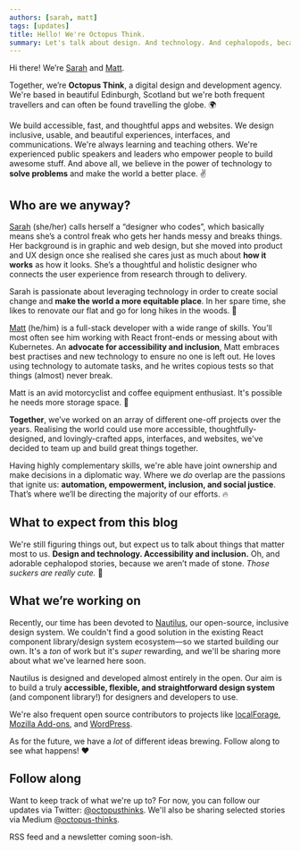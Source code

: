 ```yaml
---
authors: [sarah, matt]
tags: [updates]
title: Hello! We're Octopus Think.
summary: Let's talk about design. And technology. And cephalopods, because we can't always be that serious.
---
```


Hi there! We’re [Sarah](https://triggersandsparks.com) and [Matt](https://tofumatt.com).

Together, we’re **Octopus Think**, a digital design and development agency. We're based in beautiful Edinburgh, Scotland but we're both frequent travellers and can often be found travelling the globe. 🌍

We build accessible, fast, and thoughtful apps and websites. We design inclusive, usable, and beautiful experiences, interfaces, and communications. We're always learning and teaching others. We're experienced public speakers and leaders who empower people to build awesome stuff. And above all, we believe in the power of technology to **solve problems** and make the world a better place. ✌️

## Who are we anyway?

[Sarah](https://twitter.com/sarahsemark) (she/her) calls herself a “designer who codes”, which basically means she’s a control freak who gets her hands messy and breaks things. Her background is in graphic and web design, but she moved into product and UX design once she realised she cares just as much about **how it works** as how it looks. She’s a thoughtful and holistic designer who connects the user experience from research through to delivery.

Sarah is passionate about leveraging technology in order to create social change and **make the world a more equitable place**. In her spare time, she likes to renovate our flat and go for long hikes in the woods. 🌳

[Matt](https://twitter.com/tofumatt) (he/him) is a full-stack developer with a wide range of skills. You’ll most often see him working with React front-ends or messing about with Kubernetes. An **advocate for accessibility and inclusion**, Matt embraces best practises and new technology to ensure no one is left out. He loves using technology to automate tasks, and he writes copious tests so that things (almost) never break.

Matt is an avid motorcyclist and coffee equipment enthusiast. It's possible he needs more storage space. 🛵

**Together**, we’ve worked on an array of different one-off projects over the years. Realising the world could use more accessible, thoughtfully-designed, and lovingly-crafted apps, interfaces, and websites, we've decided to team up and build great things together.

Having highly complementary skills, we're able have joint ownership and make decisions in a diplomatic way. Where we *do* overlap are the passions that ignite us: **automation, empowerment, inclusion, and social justice**. That’s where we’ll be directing the majority of our efforts. 🔥

## What to expect from this blog

We're still figuring things out, but expect us to talk about things that matter most to us. **Design and technology. Accessibility and inclusion.** Oh, and adorable cephalopod stories, because we aren’t made of stone. *Those suckers are really cute.* 🐙

## What we’re working on

Recently, our time has been devoted to [Nautilus](https://nautilus.octopusthink.com/), our open-source, inclusive design system. We couldn't find a good solution in the existing React component library/design system ecosystem—so we started building our own. It's a _ton_ of work but it's _super_ rewarding, and we'll be sharing more about what we've learned here soon.

Nautilus is designed and developed almost entirely in the open. Our aim is to build a truly **accessible, flexible, and straightforward design system** (and component library!) for designers and developers to use.

We're also frequent open source contributors to projects like [localForage](https://github.com/localForage/localForage), [Mozilla Add-ons](https://github.com/mozilla/addons-frontend/), and [WordPress](https://github.com/WordPress/gutenberg).

As for the future, we have a _lot_ of different ideas brewing. Follow along to see what happens! ❤️

## Follow along

Want to keep track of what we're up to? For now, you can follow our updates via Twitter: [@octopusthinks](https://twitter.com/octopusthinks). We'll also be sharing selected stories via Medium [@octopus-thinks](https://medium.com/octopus-thinks).

RSS feed and a newsletter coming soon-ish.

